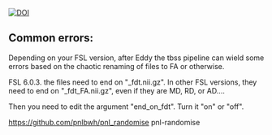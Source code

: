 [![DOI](https://zenodo.org/badge/284987410.svg)](https://zenodo.org/badge/latestdoi/284987410)


## Common errors:

Depending on your FSL version, after Eddy the tbss pipeline can wield some errors based on the chaotic renaming of files to FA or otherwise.

FSL 6.0.3. the files need to end on "_fdt.nii.gz". In other FSL versions, they need to end on "_fdt_FA.nii.gz", even if they are MD, RD, or AD....

Then you need to edit the argument "end_on_fdt". Turn it "on" or "off".

https://github.com/pnlbwh/pnl_randomise pnl-randomise
